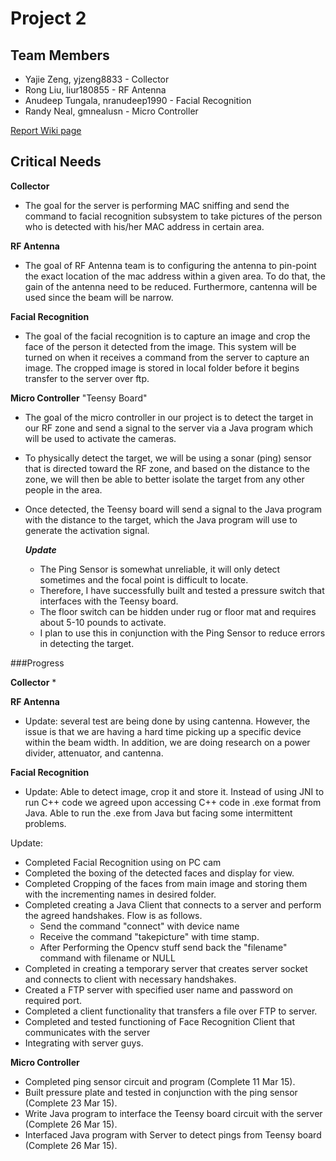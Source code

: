 # Project 2
## Team Members
* Yajie Zeng, yjzeng8833 - Collector
* Rong Liu, liur180855 - RF Antenna
* Anudeep Tungala, nranudeep1990 - Facial Recognition 
* Randy Neal, gmnealusn - Micro Controller

[Report Wiki page](https://github.com/CourseReps/ECEN489-Spring2015/wiki/Project-2-Team-3-Report)

## Critical Needs

**Collector**
* The goal for the server is performing MAC sniffing and send the command to facial recognition subsystem to take pictures of the person who is detected with his/her MAC address in certain area. 

**RF Antenna**
* The goal of RF Antenna team is to configuring the antenna to pin-point the exact location of the mac address within a given area. To do that, the gain of the antenna need to be reduced. Furthermore, cantenna will be used since the beam will be narrow.

**Facial Recognition**
* The goal of the facial recognition is to capture an image and crop the face of the person it detected from the image. This system will be turned on when it receives a command from the server to capture an image. The cropped image is stored in local folder before it begins transfer to the server over ftp.

**Micro Controller** "Teensy Board"
* The goal of the micro controller in our project is to detect the target in our RF zone and send a signal to the server via a Java program which will be used to activate the cameras.
* To physically detect the target, we will be using a sonar (ping) sensor that is directed toward the RF zone, and based on the distance to the zone, we will then be able to better isolate the target from any other people in the area.
* Once detected, the Teensy board will send a signal to the Java program with the distance to the target, which the Java program will use to generate the activation signal.

     ***Update***
    - The Ping Sensor is somewhat unreliable, it will only detect sometimes and the focal point is difficult to       locate.
    - Therefore, I have successfully built and tested a pressure switch that interfaces with the Teensy board.
    - The floor switch can be hidden under rug or floor mat and requires about 5-10 pounds to activate.
    - I plan to use this in conjunction with the Ping Sensor to reduce errors in detecting the target.

###Progress

**Collector**
* 

**RF Antenna**
* Update: several test are being done by using cantenna. However, the issue is that we are having a hard time picking up a specific device within the beam width. In addition, we are doing research on a power divider, attenuator, and cantenna.

**Facial Recognition**
* Update:
         Able to detect image, crop it and store it. Instead of using JNI to run C++ code we agreed upon accessing C++ code in .exe format from Java. Able to run the .exe from Java but facing some intermittent problems.

Update:
- Completed Facial Recognition using on PC cam
- Completed the boxing of the detected faces and display for view.
- Completed Cropping of the faces from main image and storing them with the incrementing names in desired   folder.
- Completed creating a Java Client that connects to a server and perform the agreed handshakes.
   Flow is as follows.
   - Send the command "connect" with device name
   - Receive the command "takepicture" with time stamp.
   - After Performing the Opencv stuff send back the "filename" command with filename or NULL
- Completed in creating a temporary server that creates server socket and connects to client with necessary handshakes.
- Created a FTP server with specified user name and password on required port.
- Completed a client functionality that transfers a file over FTP to server.
- Completed and tested functioning of Face  Recognition Client that communicates with the server
- Integrating with server guys.

**Micro Controller**    
- Completed ping sensor circuit and program (Complete 11 Mar 15).
- Built pressure plate and tested in conjunction with the ping sensor (Complete 23 Mar 15).
- Write Java program to interface the Teensy board circuit with the server (Complete 26 Mar 15).
- Interfaced Java program with Server to detect pings from Teensy board (Complete 26 Mar 15).
